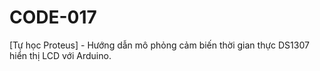 # CODE-017
[Tự học Proteus] - Hướng dẫn mô phỏng cảm biến thời gian thực DS1307 hiển thị LCD với Arduino.
